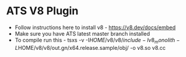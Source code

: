 ATS V8 Plugin
====
 - Follow instructions here to install v8 - https://v8.dev/docs/embed
 - Make sure you have ATS latest master branch installed 
 - To compile run this - tsxs -v -I$HOME/v8/v8/include -lv8_monolith -L$HOME/v8/v8/out.gn/x64.release.sample/obj/ -o v8.so v8.cc

